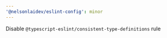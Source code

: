 ```yaml
---
'@nelsonlaidev/eslint-config': minor
---
```


Disable `@typescript-eslint/consistent-type-definitions` rule

